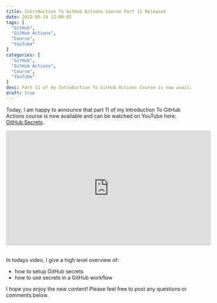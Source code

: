 ```yaml
---
title: Introduction To GitHub Actions Course Part 11 Released
date: 2022-05-14 12:00:02
tags: [
  "GitHub",
  "GitHub Actions",
  "Course",
  "YouTube"
]
categories: [
  "GitHub",
  "GitHub Actions",
  "Course",
  "YouTube"
]
desc: Part 11 of my Introduction To GitHub Actions Course is now available!
draft: true
---
```


Today, I am happy to announce that part 11 of my Introduction To GitHub Actions course is now available and can be watched on YouTube here: <a href="https://youtu.be/nmWLoSBOlJM" target="_blank">GitHub Secrets</a>.

<div style="text-align: center;"><iframe width="560" height="315" src="https://www.youtube.com/embed/nmWLoSBOlJM" title="YouTube video player" frameborder="0" allow="accelerometer; autoplay; clipboard-write; encrypted-media; gyroscope; picture-in-picture" allowfullscreen></iframe></div><br />

In todays video, I give a high level overview of:

* how to setup GitHub secrets
* how to use secrets in a GitHub workflow

I hope you enjoy the new content! Please feel free to post any questions or comments below.
